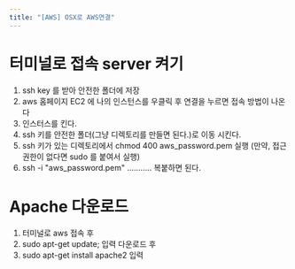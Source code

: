```yaml
---
title: "[AWS] OSX로 AWS연결"
---
```


# 터미널로 접속 server 켜기
1. ssh key 를 받아 안전한 폴더에 저장
2. aws 홈페이지 EC2 에 나의 인스턴스를 우클릭 후 연결을 누르면 접속 방법이 나온다
3. 인스터스를 킨다.
4. ssh 키를 안전한 폴더(그냥 디렉토리를 만들면 된다.)로 이동 시킨다.
5. ssh 키가 있는 디렉토리에서 chmod 400 aws_password.pem 실행 (만약, 접근권한이 없다면 sudo 를 붙여서 실행)
6. ssh -i "aws_password.pem" ........... 복붙하면 된다.


# Apache 다운로드
1. 터미널로 aws 접속 후 
2. sudo apt-get update; 입력 다운로드 후
3. sudo apt-get install apache2 입력
